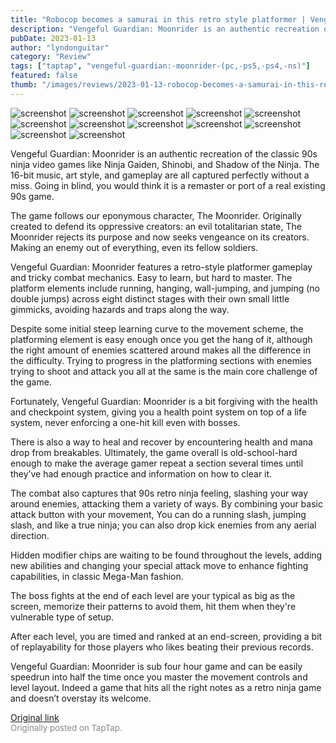 ```yaml
---
title: "Robocop becomes a samurai in this retro style platformer | Vengeful Guardian: Moonrider - Review"
description: "Vengeful Guardian: Moonrider is an authentic recreation of the classic 90s ninja video games like Ninja Gaiden, Shinobi, and Shadow of the Ninja. The 16-bit music, art style, and gameplay are all captured perfectly without a miss. Going in blind, you would think it is a remaster or port of a real existing 90s game."
pubDate: 2023-01-13
author: "lyndonguitar"
category: "Review"
tags: ["taptap", "vengeful-guardian:-moonrider-(pc,-ps5,-ps4,-ns)"]
featured: false
thumb: "/images/reviews/2023-01-13-robocop-becomes-a-samurai-in-this-retro-style-platformer--vengeful-guardian-moonrider---r-0.avif"
---
```


<div class="gallery">
  <img src="/images/reviews/2023-01-13-robocop-becomes-a-samurai-in-this-retro-style-platformer--vengeful-guardian-moonrider---r-0.avif" alt="screenshot" />
  <img src="/images/reviews/2023-01-13-robocop-becomes-a-samurai-in-this-retro-style-platformer--vengeful-guardian-moonrider---r-1.avif" alt="screenshot" />
  <img src="/images/reviews/2023-01-13-robocop-becomes-a-samurai-in-this-retro-style-platformer--vengeful-guardian-moonrider---r-2.avif" alt="screenshot" />
  <img src="/images/reviews/2023-01-13-robocop-becomes-a-samurai-in-this-retro-style-platformer--vengeful-guardian-moonrider---r-3.avif" alt="screenshot" />
  <img src="/images/reviews/2023-01-13-robocop-becomes-a-samurai-in-this-retro-style-platformer--vengeful-guardian-moonrider---r-4.avif" alt="screenshot" />
  <img src="/images/reviews/2023-01-13-robocop-becomes-a-samurai-in-this-retro-style-platformer--vengeful-guardian-moonrider---r-5.avif" alt="screenshot" />
  <img src="/images/reviews/2023-01-13-robocop-becomes-a-samurai-in-this-retro-style-platformer--vengeful-guardian-moonrider---r-6.avif" alt="screenshot" />
  <img src="/images/reviews/2023-01-13-robocop-becomes-a-samurai-in-this-retro-style-platformer--vengeful-guardian-moonrider---r-7.avif" alt="screenshot" />
  <img src="/images/reviews/2023-01-13-robocop-becomes-a-samurai-in-this-retro-style-platformer--vengeful-guardian-moonrider---r-8.avif" alt="screenshot" />
  <img src="/images/reviews/2023-01-13-robocop-becomes-a-samurai-in-this-retro-style-platformer--vengeful-guardian-moonrider---r-9.avif" alt="screenshot" />
  <img src="/images/reviews/2023-01-13-robocop-becomes-a-samurai-in-this-retro-style-platformer--vengeful-guardian-moonrider---r-10.avif" alt="screenshot" />
  <img src="/images/reviews/2023-01-13-robocop-becomes-a-samurai-in-this-retro-style-platformer--vengeful-guardian-moonrider---r-11.avif" alt="screenshot" />
</div>

Vengeful Guardian: Moonrider is an authentic recreation of the classic 90s ninja video games like Ninja Gaiden, Shinobi, and Shadow of the Ninja. The 16-bit music, art style, and gameplay are all captured perfectly without a miss. Going in blind, you would think it is a remaster or port of a real existing 90s game.

The game follows our eponymous character, The Moonrider. Originally created to defend its oppressive creators: an evil totalitarian state, The Moonrider rejects its purpose and now seeks vengeance on its creators. Making an enemy out of everything, even its fellow soldiers.

Vengeful Guardian: Moonrider features a retro-style platformer gameplay and tricky combat mechanics. Easy to learn, but hard to master. The platform elements include running, hanging, wall-jumping, and jumping (no double jumps) across eight distinct stages with their own small little gimmicks, avoiding hazards and traps along the way.

Despite some initial steep learning curve to the movement scheme, the platforming element is easy enough once you get the hang of it, although the right amount of enemies scattered around makes all the difference in the difficulty. Trying to progress in the platforming sections with enemies trying to shoot and attack you all at the same is the main core challenge of the game.

Fortunately, Vengeful Guardian: Moonrider is a bit forgiving with the health and checkpoint system, giving you a health point system on top of a life system, never enforcing a one-hit kill even with bosses.

There is also a way to heal and recover by encountering health and mana drop from breakables. Ultimately, the game overall is old-school-hard enough to make the average gamer repeat a section several times until they’ve had enough practice and information on how to clear it.

The combat also captures that 90s retro ninja feeling, slashing your way around enemies, attacking them a variety of ways. By combining your basic attack button with your movement, You can do a running slash, jumping slash, and like a true ninja; you can also drop kick enemies from any aerial direction.

Hidden modifier chips are waiting to be found throughout the levels, adding new abilities and changing your special attack move to enhance fighting capabilities, in classic Mega-Man fashion.

The boss fights at the end of each level are your typical as big as the screen, memorize their patterns to avoid them, hit them when they're vulnerable type of setup.

After each level, you are timed and ranked at an end-screen, providing a bit of replayability for those players who likes beating their previous records.

Vengeful Guardian: Moonrider is sub four hour game and can be easily speedrun into half the time once you master the movement controls and level layout. Indeed a game that hits all the right notes as a retro ninja game and doesn’t overstay its welcome.

[Original link](https://www.taptap.io/post/4193214)<br><span style="font-size: 0.95em; color: #888;">Originally posted on TapTap.</span>
